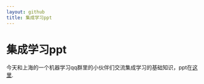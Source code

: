 ```yaml
---
layout: github
title: 集成学习ppt
---
```

集成学习ppt
=================

今天和上海的一个机器学习qq群里的小伙伴们交流集成学习的基础知识，ppt在[这里](http://www.luolei.info/source/ensemble-learning.pdf).
